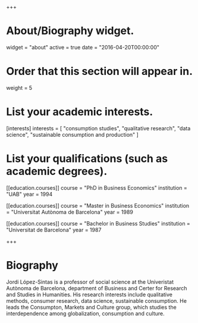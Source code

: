 +++
# About/Biography widget.
widget = "about"
active = true
date = "2016-04-20T00:00:00"

# Order that this section will appear in.
weight = 5

# List your academic interests.
[interests]
  interests = [
    "consumption studies",
    "qualitative research",
    "data science",
    "sustainable consumption and production"
  ]

# List your qualifications (such as academic degrees).
[[education.courses]]
  course = "PhD in Business Economics"
  institution = "UAB"
  year = 1994

[[education.courses]]
  course = "Master in Business Economics"
  institution = "Universitat Autònoma de Barcelona"
  year = 1989
  
[[education.courses]]
  course = "Bachelor in Business Studies"
  institution = "Universitat de Barcelona"
  year = 1987
 
+++

# Biography

Jordi López-Sintas is a professor of social science at the Univeristat Autònoma de Barcelona, department of Business and Certer for Research and Studies in Humanities. His research interests include qualitative methods, consumer research, data science, sustainable consumption. He leads the Consumpton, Markets and Culture group, which studies the interdependence among globalization, consumption and culture.